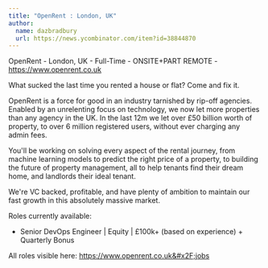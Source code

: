 ```yaml
---
title: "OpenRent : London, UK"
author:
  name: dazbradbury
  url: https://news.ycombinator.com/item?id=38844870
---
```

OpenRent - London, UK - Full-Time - ONSITE+PART REMOTE - <a href="https:&#x2F;&#x2F;www.openrent.co.uk" rel="nofollow">https:&#x2F;&#x2F;www.openrent.co.uk</a>

What sucked the last time you rented a house or flat? Come and fix it.

OpenRent is a force for good in an industry tarnished by rip-off agencies. Enabled by an unrelenting focus on technology, we now let more properties than any agency in the UK. In the last 12m we let over £50 billion worth of property, to over 6 million registered users, without ever charging any admin fees.

You&#x27;ll be working on solving every aspect of the rental journey, from machine learning models to predict the right price of a property, to building the future of property management, all to help tenants find their dream home, and landlords their ideal tenant.

We&#x27;re VC backed, profitable, and have plenty of ambition to maintain our fast growth in this absolutely massive market.

Roles currently available:

- Senior DevOps Engineer | Equity | £100k+ (based on experience) + Quarterly Bonus

All roles visible here: <a href="https:&#x2F;&#x2F;www.openrent.co.uk&#x2F;jobs" rel="nofollow">https:&#x2F;&#x2F;www.openrent.co.uk&#x2F;jobs</a>
